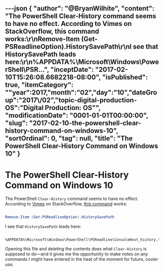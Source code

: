 ---json
{
  "author": "@BryanWilhite",
  "content": "The PowerShell Clear-History command seems to have no effect. According to Vimes on StackOverflow, this command works:\r\nRemove-Item (Get-PSReadlineOption).HistorySavePath\r\nI see that HistorySavePath leads here:\r\n%APPDATA%\\Microsoft\\Windows\\PowerShell\\PSR...",
  "inceptDate": "2017-02-10T15:26:08.6682218-08:00",
  "isPublished": true,
  "itemCategory": "\"year\":2017,\"month\":\"02\",\"day\":\"10\",\"dateGroup\":\"2017\\/02\",\"topic-digital-production-OS\":\"Digital Production: OS\"",
  "modificationDate": "0001-01-01T00:00:00",
  "slug": "2017-02-10-the-powershell-clear-history-command-on-windows-10",
  "sortOrdinal": 0,
  "tag": null,
  "title": "The PowerShell Clear-History Command on Windows 10"
}
---

# The PowerShell Clear-History Command on Windows 10

The PowerShell `Clear-History` command seems to have no effect. According to [Vimes](http://stackoverflow.com/users/316760/vimes) on StackOverflow, [this command](http://stackoverflow.com/a/36900056/22944) works:

``` ps1

Remove-Item (Get-PSReadlineOption).HistorySavePath

```

I see that `HistorySavePath` leads here:

``` plaintext

%APPDATA%\Microsoft\Windows\PowerShell\PSReadline\ConsoleHost_history.txt

```

Opening this file and deleting the contents does what `Clear-History` is supposed to do—and it gives me the opportunity to make notes on any commands I might have entered in the heat of the moment for future, cooler use.
